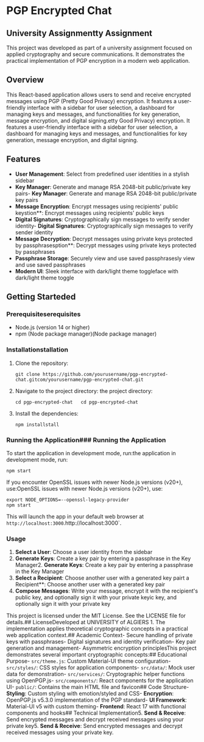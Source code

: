 # PGP Encrypted Chat

## University Assignmentty Assignment
This project was developed as part of a university assignment focused on applied cryptography and secure communications. It demonstrates the practical implementation of PGP encryption in a modern web application.

## Overview
This React-based application allows users to send and receive encrypted messages using PGP (Pretty Good Privacy) encryption. It features a user-friendly interface with a sidebar for user selection, a dashboard for managing keys and messages, and functionalities for key generation, message encryption, and digital signing.etty Good Privacy) encryption. It features a user-friendly interface with a sidebar for user selection, a dashboard for managing keys and messages, and functionalities for key generation, message encryption, and digital signing.

## Features
- **User Management**: Select from predefined user identities in a stylish sidebar
- **Key Manager**: Generate and manage RSA 2048-bit public/private key pairs- **Key Manager**: Generate and manage RSA 2048-bit public/private key pairs
- **Message Encryption**: Encrypt messages using recipients' public keystion**: Encrypt messages using recipients' public keys
- **Digital Signatures**: Cryptographically sign messages to verify sender identity- **Digital Signatures**: Cryptographically sign messages to verify sender identity
- **Message Decryption**: Decrypt messages using private keys protected by passphrasesption**: Decrypt messages using private keys protected by passphrases
- **Passphrase Storage**: Securely view and use saved passphrasesly view and use saved passphrases
- **Modern UI**: Sleek interface with dark/light theme toggleface with dark/light theme toggle

## Getting Starteded

### Prerequisiteserequisites
- Node.js (version 14 or higher)
- npm (Node package manager)(Node package manager)

### Installationstallation
1. Clone the repository:
   ```
   git clone https://github.com/yourusername/pgp-encrypted-chat.gitcom/yourusername/pgp-encrypted-chat.git
   ```
2. Navigate to the project directory: the project directory:
   ```
   cd pgp-encrypted-chat   cd pgp-encrypted-chat
   ```
3. Install the dependencies:
   ``````
   npm installstall
   ``````

### Running the Application### Running the Application
To start the application in development mode, run:the application in development mode, run:
```
npm start
```

If you encounter OpenSSL issues with newer Node.js versions (v20+), use:OpenSSL issues with newer Node.js versions (v20+), use:
```
export NODE_OPTIONS=--openssl-legacy-provider
npm start
```

This will launch the app in your default web browser at `http://localhost:3000`.http://localhost:3000`.

### Usage
1. **Select a User**: Choose a user identity from the sidebar
2. **Generate Keys**: Create a key pair by entering a passphrase in the Key Manager2. **Generate Keys**: Create a key pair by entering a passphrase in the Key Manager
3. **Select a Recipient**: Choose another user with a generated key pairt a Recipient**: Choose another user with a generated key pair
4. **Compose Messages**: Write your message, encrypt it with the recipient's public key, and optionally sign it with your private keyic key, and optionally sign it with your private key






This project is licensed under the MIT License. See the LICENSE file for details.## LicenseDeveloped at UNIVERSITY of ALGIERS 1. The implementation applies theoretical cryptographic concepts in a practical web application context.## Academic Context- Secure handling of private keys with passphrases- Digital signatures and identity verification- Key pair generation and management- Asymmetric encryption principlesThis project demonstrates several important cryptographic concepts:## Educational Purpose- `src/theme.js`: Custom Material-UI theme configuration- `src/styles/`: CSS styles for application components- `src/data/`: Mock user data for demonstration- `src/services/`: Cryptographic helper functions using OpenPGP.js- `src/components/`: React components for the application UI- `public/`: Contains the main HTML file and favicon## Code Structure- **Styling**: Custom styling with emotion/styled and CSS- **Encryption**: OpenPGP.js v5.3.0 implementation of the PGP standard- **UI Framework**: Material-UI v5 with custom theming- **Frontend**: React 17 with functional components and hooks## Technical Implementation5. **Send & Receive**: Send encrypted messages and decrypt received messages using your private key5. **Send & Receive**: Send encrypted messages and decrypt received messages using your private key.



